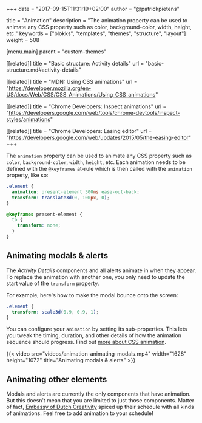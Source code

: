 +++
date            = "2017-09-15T11:31:19+02:00"
author          = "@patrickpietens"

title           = "Animation"
description     = "The animation property can be used to animate any CSS property such as color, background-color, width, height, etc."
keywords        = ["blokks", "templates", "themes", "structure", "layout"]
weight          = 508

[menu.main]
parent          = "custom-themes"

[[related]]
title = "Basic structure: Activity details"
url = "basic-structure.md#activity-details"

[[related]]
title = "MDN: Using CSS animations"
url = "https://developer.mozilla.org/en-US/docs/Web/CSS/CSS_Animations/Using_CSS_animations"

[[related]]
title = "Chrome Developers: Inspect animations"
url = "https://developers.google.com/web/tools/chrome-devtools/inspect-styles/animations"

[[related]]
title = "Chrome Developers: Easing editor"
url = "https://developers.google.com/web/updates/2015/05/the-easing-editor"
+++

The `animation` property can be used to animate any CSS property such as `color`, `background-color`, `width`, `height`, etc. Each animation needs to be defined with the `@keyframes` at-rule which is then called with the `animation` property, like so:

```css
.element {
  animation: present-element 300ms ease-out-back;
  transform: translate3d(0, 100px, 0);
}

@keyframes present-element {
  to {
    transform: none;
  }
}
```

## Animating modals & alerts
The *Activity Details* components and all alerts animate in when they appear. To replace the animation with another one, you only need to update the start value of the `transform` property. 

For example, here's how to make the modal bounce onto the screen:

```css
.element {
  transform: scale3d(0.9, 0.9, 1);
}
```
You can configure your `animation` by setting its sub-properties. This lets you tweak the timing, duration, and other details of how the animation sequence should progress. Find out [more about CSS animation](https://developer.mozilla.org/en-US/docs/Web/CSS/CSS_Animations/Using_CSS_animations).

{{< video src="videos/animation-animating-modals.mp4" width="1628" height="1072" title="Animating modals & alerts" >}}

## Animating other elements
Modals and alerts are currently the only components that have animation. But this doesn’t mean that you are limited to just those components. Matter of fact, [Embassy of Dutch Creativity](https://blokks.co/schedules/embassy-of-dutch-creativity) spiced up their schedule with all kinds of animations. Feel free to add animation to your schedule!
